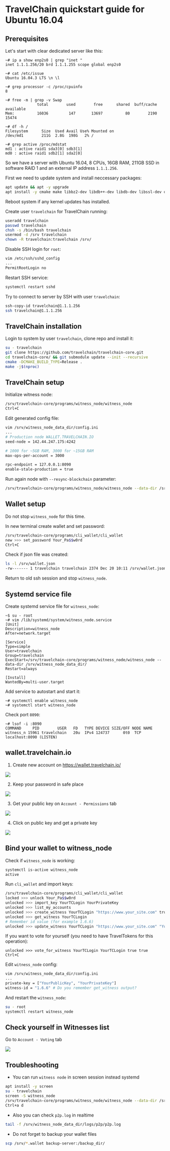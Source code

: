 # TravelChain quickstart guide for Ubuntu 16.04

## Prerequisites

Let's start with clear dedicated server like this:
```
~# ip a show enp2s0 | grep "inet "
inet 1.1.1.256/20 brd 1.1.1.255 scope global enp2s0

~# cat /etc/issue
Ubuntu 16.04.3 LTS \n \l

~# grep processor -c /proc/cpuinfo
8

~# free -m | grep -v Swap
              total        used        free      shared  buff/cache   available
Mem:          16036         147       13697          80        2190       15474

~# df -h /
Filesystem      Size  Used Avail Use% Mounted on
/dev/md1        211G  2.8G  198G   2% /

~# grep active /proc/mdstat
md1 : active raid1 sda3[0] sdb3[1]
md0 : active raid1 sdb2[1] sda2[0]
```

So we have a server with Ubuntu 16.04, 8 CPUs, 16GB RAM, 211GB SSD in software RAID 1 and an external IP address `1.1.1.256`.

First we need to update system and install neccessary packages:
```bash
apt update && apt -y upgrade
apt install -y cmake make libbz2-dev libdb++-dev libdb-dev libssl-dev openssl libreadline-dev autoconf libtool git ntp libcurl4-openssl-dev g++ libboost-all-dev lsof
```

Reboot system if any kernel updates has installed.

Create user `travelchain` for TravelChain running:
```bash
useradd travelchain
passwd travelchain
chsh -s /bin/bash travelchain
usermod -d /srv travelchain
chown -R travelchain:travelchain /srv/
```

Disable SSH login for `root`:
```bash
vim /etc/ssh/sshd_config
...
PermitRootLogin no
```

Restart SSH service:
```bash
systemctl restart sshd
```

Try to connect to server by SSH with user `travelchain`:
```bash
ssh-copy-id travelchain@1.1.1.256
ssh travelchain@1.1.1.256
```

## TravelChain installation

Login to system by user `travelchain`, clone repo and install it:
```bash
su - travelchain
git clone https://github.com/travelchain/travelchain-core.git
cd travelchain-core/ && git submodule update --init --recursive
cmake -DCMAKE_BUILD_TYPE=Release .
make -j$(nproc)
```

## TravelChain setup

Initialize witness node:
```bash
/srv/travelchain-core/programs/witness_node/witness_node
Ctrl+C
```

Edit generated config file:
```bash
vim /srv/witness_node_data_dir/config.ini
...
# Production node WALLET.TRAVELCHAIN.IO
seed-node = 142.44.247.175:4242

# 1000 for ~5GB RAM, 3000 for ~15GB RAM
max-ops-per-account = 3000 

rpc-endpoint = 127.0.0.1:8090
enable-stale-production = true
```

Run again node with `--resync-blockchain` parameter:
```bash
/srv/travelchain-core/programs/witness_node/witness_node --data-dir /srv/witness_node_data_dir/ --resync-blockchain
```

## Wallet setup

Do not stop `witness_node` for this time.

In new terminal create wallet and set password:
```bash
/srv/travelchain-core/programs/cli_wallet/cli_wallet
new >>> set_password Your_Pa$$w0rd
Ctrl+C
```

Check if json file was created:
```bash
ls -l /srv/wallet.json
-rw------- 1 travelchain travelchain 2374 Dec 20 10:11 /srv/wallet.json
```

Return to old ssh session and stop `witness_node`.

## Systemd service file

Create systemd service file for `witness_node`:
```
~$ su - root
~# vim /lib/systemd/system/witness_node.service
[Unit]
Description=witness_node
After=network.target

[Service]
Type=simple
User=travelchain
Group=travelchain
ExecStart=/srv/travelchain-core/programs/witness_node/witness_node --data-dir /srv/witness_node_data_dir/
Restart=always

[Install]
WantedBy=multi-user.target
```

Add service to autostart and start it:
```
~# systemctl enable witness_node
~# systemctl start witness_node
```

Check port `8090`:
```
~# lsof -i :8090
COMMAND     PID        USER   FD   TYPE DEVICE SIZE/OFF NODE NAME
witness_n 15961 travelchain   20u  IPv4 124737      0t0  TCP localhost:8090 (LISTEN)
```

## wallet.travelchain.io

1. Create new account on https://wallet.travelchain.io/

![](https://raw.githubusercontent.com/TravelChain/travelchain-core/master/misc/registration.png)

2. Keep your password in safe place

![](https://raw.githubusercontent.com/TravelChain/travelchain-core/master/misc/backup.png)

3. Get your public key on `Account - Permissions` tab

![](https://raw.githubusercontent.com/TravelChain/travelchain-core/master/misc/public_key.png)

4. Click on public key and get a private key

![](https://raw.githubusercontent.com/TravelChain/travelchain-core/master/misc/private_key.png)

## Bind your wallet to witness_node

Check if `witness_node` is working:
```bash
systemctl is-active witness_node
active
```

Run `cli_wallet` and import keys:
```bash
/srv/travelchain-core/programs/cli_wallet/cli_wallet
locked >>> unlock Your_Pa$$w0rd
unlocked >>> import_key YourTCLogin YourPrivateKey
unlocked >>> list_my_accounts
unlocked >>> create_witness YourTCLogin "https://www.your_site.com" true
unlocked >>> get_witness YourTCLogin
# Remember id value (for example 1.6.6)
unlocked >>> update_witness YourTCLogin "https://www.your_site.com" "YourPublicKey" true
```

If you want to vote for yourself (you need to have TravelTokens for this operation):
```
unlocked >>> vote_for_witness YourTCLogin YourTCLogin true true
Ctrl+C
```

Edit `witness_node` config:
```bash
vim /srv/witness_node_data_dir/config.ini
...
private-key = ["YourPublicKey", "YourPrivateKey"]
witness-id = "1.6.6" # Do you remember get_witness output?
```

And restart the `witness_node`:
```bash
su - root
systemctl restart witness_node
```

## Check yourself in Witnesses list

Go to `Account - Voting` tab

![](https://raw.githubusercontent.com/TravelChain/travelchain-core/master/misc/vote_table.png)

## Troubleshooting

* You can run `witness node` in screen session instead systemd
```bash
apt install -y screen
su - travelchain
screen -S witness_node
/srv/travelchain-core/programs/witness_node/witness_node --data-dir /srv/witness_node_data_dir/ 
Ctrl+a d
```

* Also you can check `p2p.log` in realtime
```bash
tail -f /srv/witness_node_data_dir/logs/p2p/p2p.log
```

* Do not forget to backup your wallet files
```bash
scp /srv/*.wallet backup-server:/backup_dir/
```
